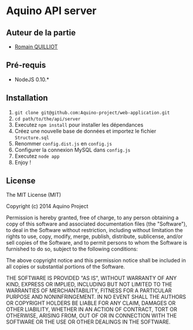 # Aquino API server

## Auteur de la partie

* [Romain QUILLIOT](http://twitter.com/Romainjeff)


## Pré-requis

* NodeJS 0.10.*


## Installation

1. ``` git clone git@github.com:Aquino-project/web-application.git ```
2. ``` cd path/to/the/api/server ```
3. Executez ``` npm install ``` pour installer les dépendances
4. Créez une nouvelle base de données et importez le fichier ``` Structure.sql ```
5. Renommer ``` config.dist.js ``` en ``` config.js ```
6. Configurer la connexion MySQL dans ``` config.js ```
7. Executez ``` node app ```
8. Enjoy !

## License

The MIT License (MIT)

Copyright (c) 2014 Aquino Project

Permission is hereby granted, free of charge, to any person obtaining a copy
of this software and associated documentation files (the "Software"), to deal
in the Software without restriction, including without limitation the rights
to use, copy, modify, merge, publish, distribute, sublicense, and/or sell
copies of the Software, and to permit persons to whom the Software is
furnished to do so, subject to the following conditions:

The above copyright notice and this permission notice shall be included in
all copies or substantial portions of the Software.

THE SOFTWARE IS PROVIDED "AS IS", WITHOUT WARRANTY OF ANY KIND, EXPRESS OR
IMPLIED, INCLUDING BUT NOT LIMITED TO THE WARRANTIES OF MERCHANTABILITY,
FITNESS FOR A PARTICULAR PURPOSE AND NONINFRINGEMENT. IN NO EVENT SHALL THE
AUTHORS OR COPYRIGHT HOLDERS BE LIABLE FOR ANY CLAIM, DAMAGES OR OTHER
LIABILITY, WHETHER IN AN ACTION OF CONTRACT, TORT OR OTHERWISE, ARISING FROM,
OUT OF OR IN CONNECTION WITH THE SOFTWARE OR THE USE OR OTHER DEALINGS IN
THE SOFTWARE.